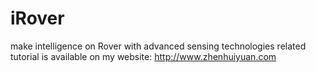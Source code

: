 # iRover
make intelligence on Rover with advanced sensing technologies
related tutorial is available on my website: http://www.zhenhuiyuan.com
